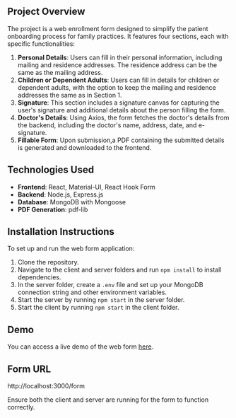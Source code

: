 ## Project Overview
The project is a web enrollment form designed to simplify the patient onboarding process for family practices. It features four sections, each with specific functionalities:

1. **Personal Details**: Users can fill in their personal information, including mailing and residence addresses. The residence address can be the same as the mailing address.
2. **Children or Dependent Adults**: Users can fill in details for children or dependent adults, with the option to keep the mailing and residence addresses the same as in Section 1.
3. **Signature**: This section includes a signature canvas for capturing the user's signature and additional details about the person filling the form.
4. **Doctor's Details**: Using Axios, the form fetches the doctor's details from the backend, including the doctor's name, address, date, and e-signature.
5. **Fillable Form**: Upon submission,a PDF containing the submitted details is generated and downloaded to the frontend.

## Technologies Used
- **Frontend**: React, Material-UI, React Hook Form
- **Backend**: Node.js, Express.js
- **Database**: MongoDB with Mongoose
- **PDF Generation**: pdf-lib

## Installation Instructions
To set up and run the web form application:
1. Clone the repository.
2. Navigate to the client and server folders and run `npm install` to install dependencies.
3. In the server folder, create a `.env` file and set up your MongoDB connection string and other environment variables.
4. Start the server by running `npm start` in the server folder.
5. Start the client by running `npm start` in the client folder.

## Demo
You can access a live demo of the web form [here](https://www.loom.com/share/276528259f5f4750890c0027ff3f7221?sid=f20bff40-245b-4f6e-98eb-b73087891ccf).

## Form URL 
  http://localhost:3000/form
  
Ensure both the client and server are running for the form to function correctly.
